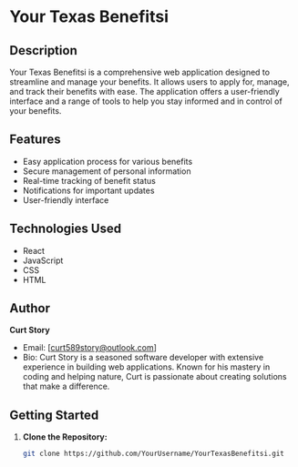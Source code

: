 # Your Texas Benefitsi

## Description
Your Texas Benefitsi is a comprehensive web application designed to streamline and manage your benefits. It allows users to apply for, manage, and track their benefits with ease. The application offers a user-friendly interface and a range of tools to help you stay informed and in control of your benefits.

## Features
- Easy application process for various benefits
- Secure management of personal information
- Real-time tracking of benefit status
- Notifications for important updates
- User-friendly interface

## Technologies Used
- React
- JavaScript
- CSS
- HTML

## Author
**Curt Story**
- Email: [curt589story@outlook.com]
- Bio: Curt Story is a seasoned software developer with extensive experience in building web applications. Known for his mastery in coding and helping nature, Curt is passionate about creating solutions that make a difference.

## Getting Started
1. **Clone the Repository:**
   ```sh
   git clone https://github.com/YourUsername/YourTexasBenefitsi.git
